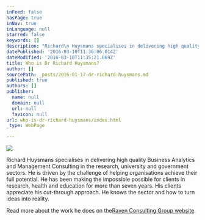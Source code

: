 ```yaml
---
inFeed: false
hasPage: true
inNav: true
inLanguage: null
starred: false
keywords: []
description: "Richard\n Huysmans specialises in delivering high quality Business Analytics and \nManagement Consulting in the research, university and government \nsectors. He is driven by the challenge of helping organisations achieve \ntheir full potential. He has been making the impossible possible for \nclients in research, health and education for more than seven years. His\n clients appreciate his cut-through approach. He knows the sector and \nhow to turn ideas into reality."
datePublished: '2016-03-10T11:36:06.014Z'
dateModified: '2016-03-10T11:35:21.069Z'
title: Who is Dr Richard Huysmans?
author: []
sourcePath: _posts/2016-01-17-dr-richard-huysmans.md
published: true
authors: []
publisher:
  name: null
  domain: null
  url: null
  favicon: null
url: who-is-dr-richard-huysmans/index.html
_type: WebPage

---
```

![](https://s3-us-west-2.amazonaws.com/the-grid-img/p/132c603faa6146ae6e908bbb827a0ff28271d11e.jpg)

Richard
Huysmans specialises in delivering high quality Business Analytics and 
Management Consulting in the research, university and government 
sectors. He is driven by the challenge of helping organisations achieve 
their full potential. He has been making the impossible possible for 
clients in research, health and education for more than seven years. His
clients appreciate his cut-through approach. He knows the sector and 
how to turn ideas into reality.

Read more about the work he does on the[Raven Consulting Group website][0].

[0]: www.ravencg.com.au